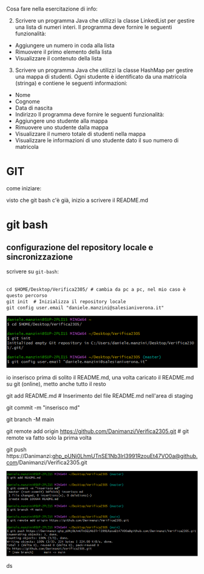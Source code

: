 Cosa fare nella esercitazione di info: 

2.	Scrivere un programma Java che utilizzi la classe LinkedList per gestire una lista di numeri interi. Il programma deve fornire le seguenti funzionalità:
-	Aggiungere un numero in coda alla lista
-	Rimuovere il primo elemento della lista
-	Visualizzare il contenuto della lista
3.	Scrivere un programma Java che utilizzi la classe HashMap per gestire una mappa di studenti. Ogni studente è identificato da una matricola (stringa) e contiene le seguenti informazioni:
-	Nome
-	Cognome
-	Data di nascita
-	Indirizzo
Il programma deve fornire le seguenti funzionalità:
-	Aggiungere uno studente alla mappa
-	Rimuovere uno studente dalla mappa
-	Visualizzare il numero totale di studenti nella mappa
-	Visualizzare le informazioni di uno studente dato il suo numero di matricola


# GIT 

come iniziare:

visto che git bash c'è già, inizio a scrivere il README.md 

# git bash 

## configurazione del repository locale e sincronizzazione 

scrivere su `git-bash`: 

```

cd $HOME/Desktop/Verifica2305/ # cambia da pc a pc, nel mio caso è questo percorso 
git init  # Inizializza il repository locale 
git config user.email "daniele.manzini@salesianiverona.it"

```

![cattura1](cattura1.png)

io inserisco prima di solito il README.md, una volta caricato il README.md su git (online), metto anche tutto il resto 

git add README.md # Inserimento del file README.md nell'area di staging

git commit -m "inserisco md"

git branch -M main 

git remote add origin https://github.com/Danimanzi/Verifica2305.git # git remote va fatto solo la prima volta 

git push https://Danimanzi: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@github.com/Danimanzi/Verifica2305.git 

![cattura2](cattura2.png)


ds


